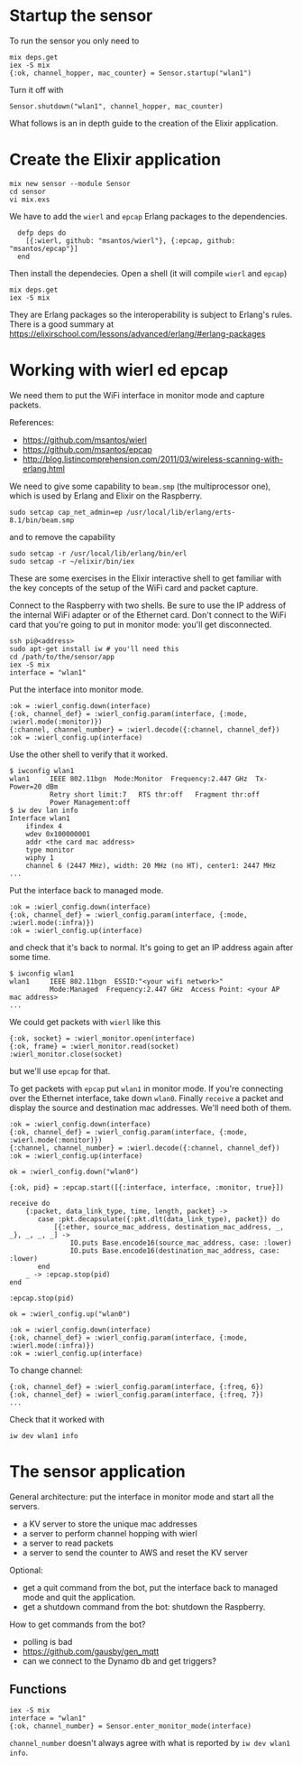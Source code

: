 # Startup the sensor

To run the sensor you only need to

```
mix deps.get
iex -S mix
{:ok, channel_hopper, mac_counter} = Sensor.startup("wlan1")
```

Turn it off with

```
Sensor.shutdown("wlan1", channel_hopper, mac_counter)
```

What follows is an in depth guide to the creation of the Elixir application.


# Create the Elixir application

```
mix new sensor --module Sensor
cd sensor
vi mix.exs
```

We have to add the ```wierl``` and ```epcap``` Erlang packages to the dependencies.

```
  defp deps do
    [{:wierl, github: "msantos/wierl"}, {:epcap, github: "msantos/epcap"}]
  end
```

Then install the dependecies. Open a shell (it will compile ```wierl``` and ```epcap```)

```
mix deps.get
iex -S mix
```

They are Erlang packages so the interoperability is subject to Erlang's  rules. There is a good summary at https://elixirschool.com/lessons/advanced/erlang/#erlang-packages


# Working with wierl ed epcap

We need them to put the WiFi interface in monitor mode and capture packets.

References:

* https://github.com/msantos/wierl
* https://github.com/msantos/epcap
* http://blog.listincomprehension.com/2011/03/wireless-scanning-with-erlang.html

We need to give some capability to ```beam.smp``` (the multiprocessor one), which is used by Erlang and Elixir on the Raspberry.

```
sudo setcap cap_net_admin=ep /usr/local/lib/erlang/erts-8.1/bin/beam.smp
```

and to remove the capability

```
sudo setcap -r /usr/local/lib/erlang/bin/erl
sudo setcap -r ~/elixir/bin/iex
```

These are some exercises in the Elixir interactive shell to get familiar with the key concepts of the setup of the WiFi card and packet capture.

Connect to the Raspberry with two shells. Be sure to use the IP address of the internal WiFi adapter or of the Ethernet card. Don't connect to the WiFi card that you're going to put in monitor mode: you'll get disconnected.

```
ssh pi@<address>
sudo apt-get install iw # you'll need this
cd /path/to/the/sensor/app
iex -S mix
interface = "wlan1"
```

Put the interface into monitor mode.

```
:ok = :wierl_config.down(interface)
{:ok, channel_def} = :wierl_config.param(interface, {:mode, :wierl.mode(:monitor)})
{:channel, channel_number} = :wierl.decode({:channel, channel_def})
:ok = :wierl_config.up(interface)
```

Use the other shell to verify that it worked.

```
$ iwconfig wlan1
wlan1     IEEE 802.11bgn  Mode:Monitor  Frequency:2.447 GHz  Tx-Power=20 dBm
          Retry short limit:7   RTS thr:off   Fragment thr:off
          Power Management:off
$ iw dev lan info
Interface wlan1
	ifindex 4
	wdev 0x100000001
	addr <the card mac address>
	type monitor
	wiphy 1
	channel 6 (2447 MHz), width: 20 MHz (no HT), center1: 2447 MHz
...
```

Put the interface back to managed mode.

```
:ok = :wierl_config.down(interface)
{:ok, channel_def} = :wierl_config.param(interface, {:mode, :wierl.mode(:infra)})
:ok = :wierl_config.up(interface)
```

and check that it's back to normal. It's going to get an IP address again after some time.

```
$ iwconfig wlan1
wlan1     IEEE 802.11bgn  ESSID:"<your wifi network>"
          Mode:Managed  Frequency:2.447 GHz  Access Point: <your AP mac address>
...
```

We could get packets with ```wierl``` like this

```
{:ok, socket} = :wierl_monitor.open(interface)
{:ok, frame} = :wierl_monitor.read(socket)
:wierl_monitor.close(socket)
```

but we'll use ```epcap``` for that.

To get packets with ```epcap``` put ```wlan1``` in monitor mode.
If you're connecting over the Ethernet interface, take down ```wlan0```.
Finally ```receive``` a packet and display the source and destination mac addresses. We'll need both of them.


```
:ok = :wierl_config.down(interface)
{:ok, channel_def} = :wierl_config.param(interface, {:mode, :wierl.mode(:monitor)})
{:channel, channel_number} = :wierl.decode({:channel, channel_def})
:ok = :wierl_config.up(interface)

ok = :wierl_config.down("wlan0")

{:ok, pid} = :epcap.start([{:interface, interface, :monitor, true}])

receive do
    {:packet, data_link_type, time, length, packet} ->
       case :pkt.decapsulate({:pkt.dlt(data_link_type), packet}) do
           [{:ether, source_mac_address, destination_mac_address, _, _}, _, _, _] ->
               IO.puts Base.encode16(source_mac_address, case: :lower)
               IO.puts Base.encode16(destination_mac_address, case: :lower)
       end
    _ -> :epcap.stop(pid)
end

:epcap.stop(pid)

ok = :wierl_config.up("wlan0")

:ok = :wierl_config.down(interface)
{:ok, channel_def} = :wierl_config.param(interface, {:mode, :wierl.mode(:infra)})
:ok = :wierl_config.up(interface)

```

To change channel:

```
{:ok, channel_def} = :wierl_config.param(interface, {:freq, 6})
{:ok, channel_def} = :wierl_config.param(interface, {:freq, 7})
...
```

Check that it worked with

```
iw dev wlan1 info
```


# The sensor application

General architecture: put the interface in monitor mode and start all the servers.

* a KV server to store the unique mac addresses
* a server to perform channel hopping with wierl
* a server to read packets
* a server to send the counter to AWS and reset the KV server

Optional:

* get a quit command from the bot, put the interface back to managed mode and quit the application.
* get a shutdown command from the bot: shutdown the Raspberry.

How to get commands from the bot?

* polling is bad
* https://github.com/gausby/gen_mqtt
* can we connect to the Dynamo db and get triggers?

## Functions

```
iex -S mix
interface = "wlan1"
{:ok, channel_number} = Sensor.enter_monitor_mode(interface)
```

```channel_number``` doesn't always agree with what is reported by ```iw dev wlan1 info```.
